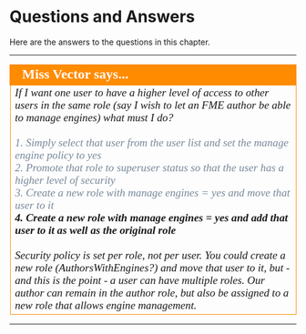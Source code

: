 # Questions and Answers #

Here are the answers to the questions in this chapter.

---

<!--Person X Says Section-->

<table style="border-spacing: 0px">
<tr>
<td style="vertical-align:middle;background-color:darkorange;border: 2px solid darkorange">
<i class="fa fa-quote-left fa-lg fa-pull-left fa-fw" style="color:white;padding-right: 12px;vertical-align:text-top"></i>
<span style="color:white;font-size:x-large;font-weight: bold;font-family:serif">Miss Vector says...</span>
</td>
</tr>

<tr>
<td style="border: 1px solid darkorange">
<span style="font-family:serif; font-style:italic; font-size:larger">
If I want one user to have a higher level of access to other users in the same role (say I wish to let an FME author be able to manage engines) what must I do?
<br><br><span style="color:lightslategrey">1. Simply select that user from the user list and set the manage engine policy to yes</span>
<br><span style="color:lightslategrey">2. Promote that role to superuser status so that the user has a higher level of security</span>
<br><span style="color:lightslategrey">3. Create a new role with manage engines = yes and move that user to it</span>
<br><span style="font-weight:bold">4. Create a new role with manage engines = yes and add that user to it as well as the original role</span>
<br><br>Security policy is set per role, not per user. You could create a new role (AuthorsWithEngines?) and move that user to it, but - and this is the point - a user can have multiple roles. Our author can remain in the author role, but also be assigned to a new role that allows engine management. 
</span>
</td>
</tr>
</table>

---